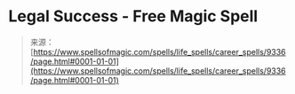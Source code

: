 <!--yml

category: 未分类

date: 2024-06-12 18:45:21

-->

# Legal Success - Free Magic Spell

> 来源：[https://www.spellsofmagic.com/spells/life_spells/career_spells/9336/page.html#0001-01-01](https://www.spellsofmagic.com/spells/life_spells/career_spells/9336/page.html#0001-01-01)
